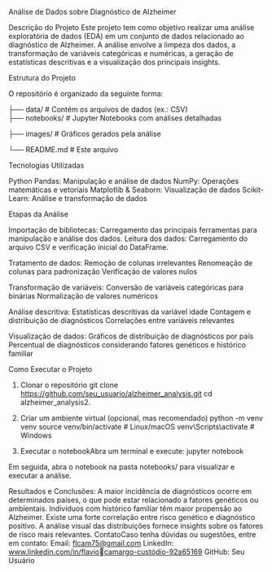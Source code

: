 Análise de Dados sobre Diagnóstico de Alzheimer

Descrição do Projeto
Este projeto tem como objetivo realizar uma análise exploratória de dados (EDA) em um conjunto de dados relacionado ao diagnóstico de Alzheimer. A análise envolve a limpeza dos dados, a transformação de variáveis categóricas e numéricas, a geração de estatísticas descritivas e a visualização dos principais insights.

Estrutura do Projeto

O repositório é organizado da seguinte forma:


├── data/                # Contém os arquivos de dados (ex.: CSV)   
├── notebooks/           # Jupyter Notebooks com análises detalhadas

├── images/              # Gráficos gerados pela análise

└── README.md            # Este arquivo


Tecnologias Utilizadas

Python Pandas: Manipulação e análise de dados
NumPy: Operações matemáticas e vetoriais
Matplotlib & Seaborn: Visualização de dados
Scikit-Learn: Análise e transformação de dados

Etapas da Análise

Importação de bibliotecas: Carregamento das principais ferramentas para manipulação e análise dos dados.
Leitura dos dados: Carregamento do arquivo CSV e verificação inicial do DataFrame.

Tratamento de dados:
Remoção de colunas irrelevantes
Renomeação de colunas para padronização
Verificação de valores nulos

Transformação de variáveis:
Conversão de variáveis categóricas para binárias
Normalização de valores numéricos

Análise descritiva:
Estatísticas descritivas da variável idade
Contagem e distribuição de diagnósticos
Correlações entre variáveis relevantes

Visualização de dados:
Gráficos de distribuição de diagnósticos por país
Percentual de diagnósticos considerando fatores genéticos e histórico familiar

Como Executar o Projeto
1. Clonar o repositório
   git clone https://github.com/seu_usuario/alzheimer_analysis.git
   cd alzheimer_analysis2.
   
2. Criar um ambiente virtual (opcional, mas recomendado)
   python -m venv venv
   source venv/bin/activate  # Linux/macOS
   venv\Scripts\activate  # Windows

3. Executar o notebookAbra um terminal e execute:
jupyter notebook

Em seguida, abra o notebook na pasta notebooks/ para visualizar e executar a análise.

Resultados e Conclusões:
A maior incidência de diagnósticos ocorre em determinados países, o que pode estar relacionado a fatores genéticos ou ambientais.
Indivíduos com histórico familiar têm maior propensão ao Alzheimer.
Existe uma forte correlação entre risco genético e diagnóstico positivo.
A análise visual das distribuições fornece insights sobre os fatores de risco mais relevantes.
ContatoCaso tenha dúvidas ou sugestões, entre em contato:
Email: flcam75@gmail.com
LinkedIn: www.linkedin.com/in/flaviocamargo-custódio-92a65169
GitHub: Seu Usuário
